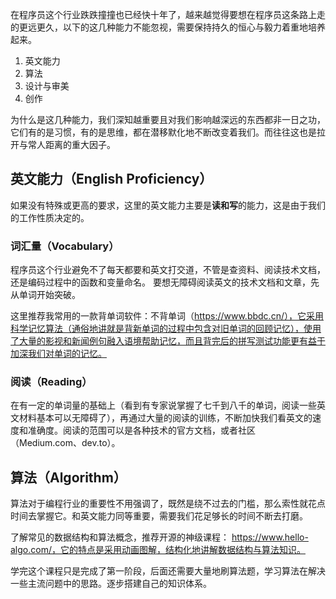 在程序员这个行业跌跌撞撞也已经快十年了，越来越觉得要想在程序员这条路上走的更远更久，以下的这几种能力不能忽视，需要保持持久的恒心与毅力着重地培养起来。

1. 英文能力
2. 算法
3. 设计与审美
4. 创作
   *<!-- truncate -->*

为什么是这几种能力，我们深知越重要且对我们影响越深远的东西都非一日之功，它们有的是习惯，有的是思维，都在潜移默化地不断改变着我们。而往往这也是拉开与常人距离的重大因子。



## 英文能力（English Proficiency）

如果没有特殊或更高的要求，这里的英文能力主要是**读和写**的能力，这是由于我们的工作性质决定的。

### 词汇量（Vocabulary）

程序员这个行业避免不了每天都要和英文打交道，不管是查资料、阅读技术文档，还是编码过程中的函数和变量命名。 要想无障碍阅读英文的技术文档和文章，先从单词开始突破。

这里推荐我常用的一款背单词软件：不背单词（https://www.bbdc.cn/），它采用科学记忆算法（通俗地讲就是背新单词的过程中包含对旧单词的回顾记忆），使用了大量的影视和新闻例句融入语境帮助记忆，而且背完后的拼写测试功能更有益于加深我们对单词的记忆。

### 阅读（Reading）

在有一定的单词量的基础上（看到有专家说掌握了七千到八千的单词，阅读一些英文材料基本可以无障碍了），再通过大量的阅读的训练，不断加快我们看英文的速度和准确度。阅读的范围可以是各种技术的官方文档，或者社区（Medium.com、dev.to）。

## 算法（Algorithm）

算法对于编程行业的重要性不用强调了，既然是绕不过去的门槛，那么索性就花点时间去掌握它。和英文能力同等重要，需要我们花足够长的时间不断去打磨。

了解常见的数据结构和算法概念，推荐开源的神级课程： https://www.hello-algo.com/，它的特点是采用动画图解，结构化地讲解数据结构与算法知识。

学完这个课程只是完成了第一阶段，后面还需要大量地刷算法题，学习算法在解决一些主流问题中的思路。逐步搭建自己的知识体系。